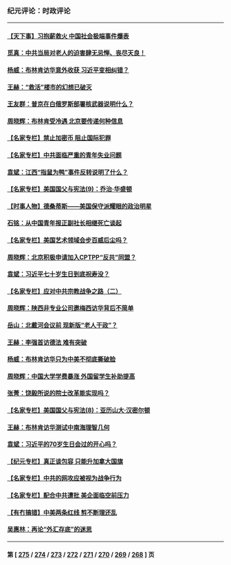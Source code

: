 ### 纪元评论：时政评论
---
#### [【天下事】习抱薪救火 中国社会极端事件爆表](../../pages/nsc1025/n14019743.md) 
#### [觅真：中共当局对老人的迫害肆无忌惮、丧尽天良！](../../pages/nsc1025/n14019533.md) 
#### [杨威：布林肯访华意外收获 习近平变相纠错？](../../pages/nsc1025/n14019311.md) 
#### [王赫：“救活”楼市的幻想已破灭](../../pages/nsc1025/n14019226.md) 
#### [王友群：普京在白俄罗斯部署核武器说明什么？](../../pages/nsc1025/n14019150.md) 
#### [周晓辉：布林肯受冷遇 北京要传递何种信息](../../pages/nsc1025/n14019137.md) 
#### [【名家专栏】禁止加密币 阻止国际犯罪](../../pages/nsc1025/n14018252.md) 
#### [【名家专栏】中共面临严重的青年失业问题](../../pages/nsc1025/n14018997.md) 
#### [袁斌：江西“指鼠为鸭”事件反转说明了什么？](../../pages/nsc1025/n14018752.md) 
#### [【名家专栏】美国国父与宪法(9)：乔治‧华盛顿](../../pages/nsc1025/n14016040.md) 
#### [【时事人物】德桑蒂斯——美国保守派耀眼的政治明星](../../pages/nsc1025/n14018572.md) 
#### [石铭：从中国青年报正副社长相继死亡谈起](../../pages/nsc1025/n14018592.md) 
#### [【名家专栏】美国艺术领域会步百威后尘吗？](../../pages/nsc1025/n14018272.md) 
#### [周晓辉：北京积极申请加入CPTPP“反共”同盟？](../../pages/nsc1025/n14018312.md) 
#### [袁斌：习近平七十岁生日到底祝寿没？](../../pages/nsc1025/n14018186.md) 
#### [【名家专栏】应对中共宗教战争之路（二）](../../pages/nsc1025/n14010376.md) 
#### [周晓辉：陕西非专业公司邀梅西访华背后不简单](../../pages/nsc1025/n14018000.md) 
#### [岳山：北戴河会议前 现新版“老人干政”？](../../pages/nsc1025/n14017963.md) 
#### [王赫：李强首访德法 难有突破](../../pages/nsc1025/n14017840.md) 
#### [杨威：布林肯访华只为中美不彻底撕破脸](../../pages/nsc1025/n14017702.md) 
#### [周晓辉：中国大学学费暴涨 外国留学生补助提高](../../pages/nsc1025/n14017565.md) 
#### [张菁：饶毅所说的院士改革能实现吗？](../../pages/nsc1025/n14016927.md) 
#### [【名家专栏】美国国父与宪法(8)：亚历山大‧汉密尔顿](../../pages/nsc1025/n14013727.md) 
#### [王赫：布林肯访华测试中南海理智几何](../../pages/nsc1025/n14017221.md) 
#### [袁斌：习近平的70岁生日会过的开心吗？](../../pages/nsc1025/n14017243.md) 
#### [【纪元专栏】真正谈包容 只能升加拿大国旗](../../pages/nsc1025/n14016960.md) 
#### [【名家专栏】中共的网攻应被视为战争行为](../../pages/nsc1025/n14016740.md) 
#### [【名家专栏】配合中共遭批 美企面临空前压力](../../pages/nsc1025/n14016707.md) 
#### [【有冇搞错】中美两条红线 剪不断理还乱](../../pages/nsc1025/n14016637.md) 
#### [吴惠林：再论“外汇存底”的迷思](../../pages/nsc1025/n14016684.md) 

---
#### 第 [ [275](./275.md) / [274](./274.md) / [273](./273.md) / [272](./272.md) / [271](./271.md) / [270](./270.md) / [269](./269.md) / [268](./268.md) ] 页
